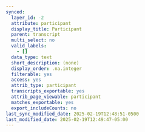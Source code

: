 ```yaml
---
synced:
  layer_id: -2
  attribute: participant
  display_title: Participant
  parent: transcript
  multi_select: no
  valid_labels:
    - []
  data_type: text
  short_description: (none)
  display_order: .na.integer
  filterable: yes
  access: yes
  attrib_type: participant
  transcripts_exportable: yes
  attrib_page_viewable: participant
  matches_exportable: yes
  export_includeCounts: no
last_sync_modified_date: 2025-02-19T12:48:51-0500
last_modified_date: 2025-02-19T12:49:47-05:00
---
```

